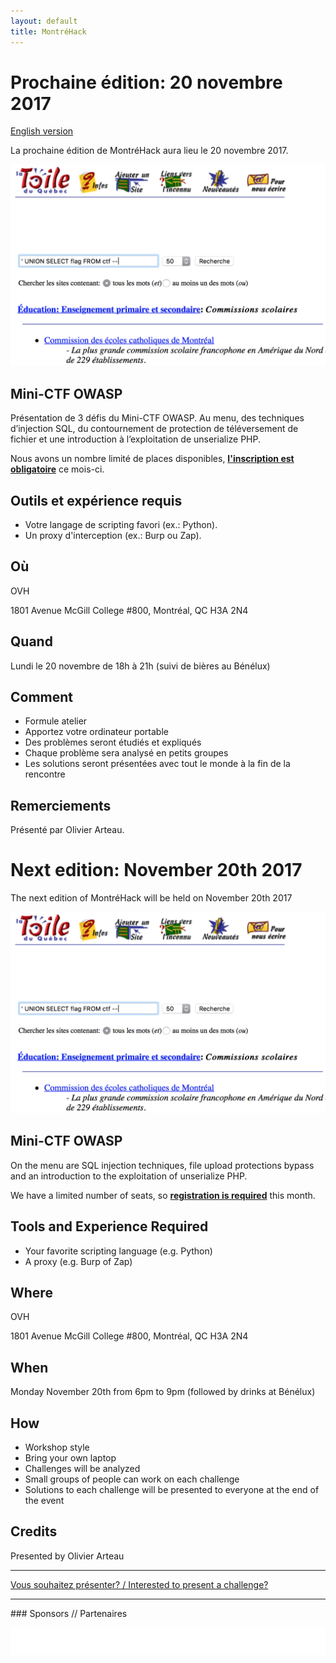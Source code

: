 ```yaml
---
layout: default
title: MontréHack
---
```


# Prochaine édition: 20 novembre 2017

[English version](#english)

La prochaine édition de MontréHack aura lieu le 20 novembre 2017.

![CTF](/images/17-11_ctf.png)

## Mini-CTF OWASP

Présentation de 3 défis du Mini-CTF OWASP. Au menu, des techniques 
d’injection SQL, du contournement de protection de téléversement de fichier et une 
introduction à l’exploitation de unserialize PHP.

Nous avons un nombre limité de places disponibles, [**l'inscription est
obligatoire**](https://www.eventbrite.ca/e/billets-montrehack-39923111100)
ce mois-ci.

## Outils et expérience requis

* Votre langage de scripting favori (ex.: Python).
* Un proxy d'interception (ex.: Burp ou Zap).

## Où

OVH

1801 Avenue McGill College #800, Montréal, QC H3A 2N4

## Quand

Lundi le 20 novembre de 18h à 21h (suivi de bières au Bénélux)

## Comment

* Formule atelier
* Apportez votre ordinateur portable
* Des problèmes seront étudiés et expliqués
* Chaque problème sera analysé en petits groupes
* Les solutions seront présentées avec tout le monde à la fin de la rencontre

## Remerciements

Présenté par Olivier Arteau.


<a id="english"></a>

# Next edition: November 20th 2017

The next edition of MontréHack will be held on November 20th 2017

![CTF](/images/17-11_ctf.png)

## Mini-CTF OWASP

On the menu are SQL injection techniques, file upload protections bypass and 
an introduction to the exploitation of unserialize PHP.

We have a limited number of seats, so [**registration is
required**](https://www.eventbrite.ca/e/billets-montrehack-39923111100)
this month.

## Tools and Experience Required

* Your favorite scripting language (e.g. Python)
* A proxy (e.g. Burp of Zap)

## Where

OVH

1801 Avenue McGill College #800, Montréal, QC H3A 2N4

## When

Monday November 20th from 6pm to 9pm (followed by drinks at Bénélux)

## How

* Workshop style
* Bring your own laptop
* Challenges will be analyzed
* Small groups of people can work on each challenge
* Solutions to each challenge will be presented to everyone at the end of the event

## Credits

Presented by Olivier Arteau

<hr/>

[Vous souhaitez présenter? / Interested to present a challenge?](https://github.com/montrehack/montrehack.github.com/wiki/Present-at-Montrehack)

<hr/>
### Sponsors // Partenaires

[![Brasserie Benelux](/images/benelux.png)](http://brasseriebenelux.com/)
